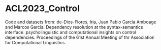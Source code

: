 # ACL2023_Control
Code and datasets from: de-Dios-Flores, Iria, Juan Pablo García Amboage and Marcos García. Dependency resolution at the syntax-semantics interface: psycholinguistic and computational insights on control dependencies. Proceedings of the  61st Annual Meeting of thr Association for Computational Linguistics.
